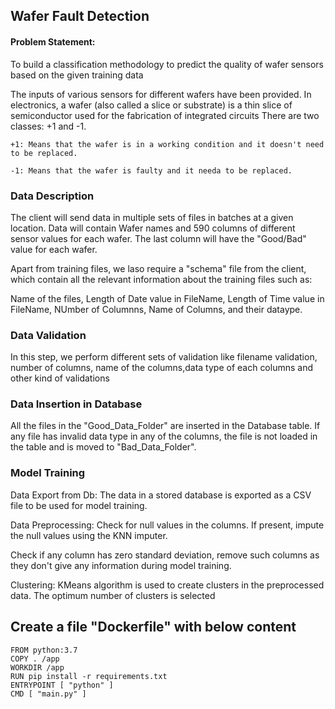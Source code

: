 ## Wafer Fault Detection

#### Problem Statement:
 
To build a classification methodology to predict the quality of wafer sensors based on the given training data
   
The inputs of various sensors for different wafers have been provided. In electronics, a wafer (also called a slice or substrate) is a thin slice of semiconductor used for the fabrication of integrated circuits
There are two classes: +1 and -1.

    +1: Means that the wafer is in a working condition and it doesn't need to be replaced.

    -1: Means that the wafer is faulty and it needa to be replaced.
    
    
### Data Description
    
The client will send data in multiple sets of files in batches at a given location.
Data will contain Wafer names and 590 columns of different sensor values for each wafer.
The last column will have the "Good/Bad" value for each wafer.

Apart from training files, we laso require a "schema" file from the client, which contain all the
relevant information about the training files such as:

Name of the files, Length of Date value in FileName, Length of Time value in FileName, NUmber of Columnns, 
Name of Columns, and their dataype.
    
### Data Validation

In this step, we perform different sets of validation like filename validation, number of columns, name of the columns,data type of each columns and other kind of validations


### Data Insertion in Database
     
All the files in the "Good_Data_Folder" are inserted in the Database table. If any file has invalid data type in any of the columns, the file is not loaded in the table and is moved to "Bad_Data_Folder".

     
### Model Training
    
Data Export from Db: The data in a stored database is exported as a CSV file to be used for model training.

Data Preprocessing: 
Check for null values in the columns. If present, impute the null values using the KNN imputer.

Check if any column has zero standard deviation, remove such columns as they don't give any information during 
model training.

Clustering: KMeans algorithm is used to create clusters in the preprocessed data. The optimum number of clusters 
is selected


## Create a file "Dockerfile" with below content

```
FROM python:3.7
COPY . /app
WORKDIR /app
RUN pip install -r requirements.txt
ENTRYPOINT [ "python" ]
CMD [ "main.py" ]
```


    
    
    
    
    
    
    
    
    
    
    
    
    
    
    
    
    
    
    
    
    
     
    
     
    
